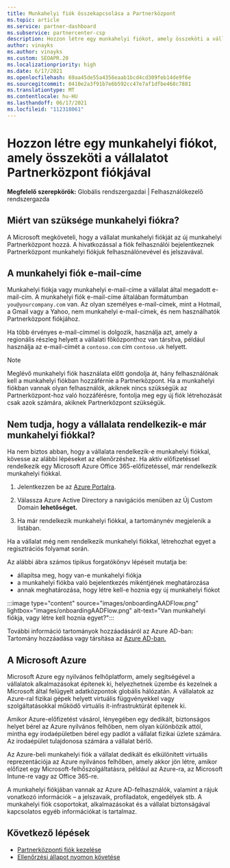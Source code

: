 ```yaml
---
title: Munkahelyi fiók összekapcsolása a Partnerközpont
ms.topic: article
ms.service: partner-dashboard
ms.subservice: partnercenter-csp
description: Hozzon létre egy munkahelyi fiókot, amely összeköti a vállalatát Partnerközpont fiókjával. Ez lehetővé teszi, hogy a vállalat alkalmazottai hozzáférjenek Partnerközpont.
author: vinayks
ms.author: vinayks
ms.custom: SEOAPR.20
ms.localizationpriority: high
ms.date: 6/17/2021
ms.openlocfilehash: 69aa45de55a4356eaab1bcd4cd309feb14de9f6e
ms.sourcegitcommit: 0410e2a3f91b7e6b592cc47e7af1dfbe468c7881
ms.translationtype: MT
ms.contentlocale: hu-HU
ms.lasthandoff: 06/17/2021
ms.locfileid: "112318061"
---
```

# <a name="create-a-work-account-that-links-your-company-to-your-partner-center-account"></a>Hozzon létre egy munkahelyi fiókot, amely összeköti a vállalatot Partnerközpont fiókjával

**Megfelelő szerepkörök:** Globális rendszergazdai | Felhasználókezelő rendszergazda

## <a name="why-you-need-a-work-account"></a>Miért van szüksége munkahelyi fiókra?

A Microsoft megköveteli, hogy a vállalat munkahelyi fiókját az új munkahelyi Partnerközpont hozzá. A hivatkozással a fiók felhasználói bejelentkeznek Partnerközpont munkahelyi fiókjuk felhasználónevével és jelszavával.

## <a name="the-work-account-email-address"></a>A munkahelyi fiók e-mail-címe

Munkahelyi fiókja vagy munkahelyi e-mail-címe a vállalat által megadott e-mail-cím. A munkahelyi fiók e-mail-címe általában formátumban `you@yourcompany.com` van. Az olyan személyes e-mail-címek, mint a Hotmail, a Gmail vagy a Yahoo, nem munkahelyi e-mail-címek, és nem használhatók Partnerközpont fiókjához.

Ha több érvényes e-mail-címmel is dolgozik, használja azt, amely a regionális részleg helyett a vállalati főközponthoz van társítva, például használja az e-mail-címét a `contoso.com` cím `contoso.uk` helyett.

> [!NOTE]  
> Meglévő munkahelyi fiók használata előtt gondolja át, hány felhasználónak kell a munkahelyi fiókban hozzáférnie a Partnerközpont. Ha a munkahelyi fiókban vannak olyan felhasználók, akiknek nincs szükségük az Partnerközpont-hoz való hozzáférésre, fontolja meg egy új fiók létrehozását csak azok számára, akiknek Partnerközpont szükségük.

## <a name="not-sure-if-your-company-already-has-a-work-account"></a>Nem tudja, hogy a vállalata rendelkezik-e már munkahelyi fiókkal?

Ha nem biztos abban, hogy a vállalata rendelkezik-e munkahelyi fiókkal, kövesse az alábbi lépéseket az ellenőrzéshez. Ha aktív előfizetéssel rendelkezik egy Microsoft Azure Office 365-előfizetéssel, már rendelkezik munkahelyi fiókkal.

1. Jelentkezzen be az [Azure Portalra](https://portal.azure.com).

2. Válassza Azure Active Directory a navigációs menüben az Új Custom Domain **lehetőséget.**

3. Ha már rendelkezik munkahelyi fiókkal, a tartománynév megjelenik a listában.

Ha a vállalat még nem rendelkezik munkahelyi fiókkal, létrehozhat egyet a regisztrációs folyamat során.

Az alábbi ábra számos tipikus forgatókönyv lépéseit mutatja be:

- állapítsa meg, hogy van-e munkahelyi fiókja
- a munkahelyi fiókba való bejelentkezés mikéntjének meghatározása
- annak meghatározása, hogy létre kell-e hoznia egy új munkahelyi fiókot

:::image type="content" source="images/onboardingAADFlow.png" lightbox="images/onboardingAADFlow.png" alt-text="Van munkahelyi fiókja, vagy létre kell hoznia egyet?":::

További információ tartományok hozzáadásáról az Azure AD-ban: Tartomány hozzáadása vagy társítása az [Azure AD-ban.](/azure/active-directory/active-directory-add-domain)

## <a name="about-microsoft-azure"></a>A Microsoft Azure

Microsoft Azure egy nyilvános felhőplatform, amely segítségével a vállalatok alkalmazásokat építenek ki, helyezhetnek üzembe és kezelnek a Microsoft által felügyelt adatközpontok globális hálózatán. A vállalatok az Azure-ral fizikai gépek helyett virtuális függvényekkel vagy szolgáltatásokkal működő virtuális it-infrastruktúrát építenek ki.

Amikor Azure-előfizetést vásárol, lényegében egy dedikált, biztonságos helyet bérel az Azure nyilvános felhőben, nem olyan különbözik attól, mintha egy irodaépületben bérel egy padlót a vállalat fizikai üzlete számára. Az irodaépület tulajdonosa számára a vállalat bérlő.

Az Azure-beli munkahelyi fiók a vállalat dedikált és elkülönített virtuális reprezentációja az Azure nyilvános felhőben, amely akkor jön létre, amikor előfizet egy Microsoft-felhőszolgáltatásra, például az Azure-ra, az Microsoft Intune-re vagy az Office 365-re.

A munkahelyi fiókjában vannak az Azure AD-felhasználók, valamint a rájuk vonatkozó információk – a jelszavaik, profiladatok, engedélyek stb. A munkahelyi fiók csoportokat, alkalmazásokat és a vállalat biztonságával kapcsolatos egyéb információkat is tartalmaz.

## <a name="next-steps"></a>Következő lépések

- [Partnerközponti fiók kezelése](partner-center-account-setup.md)
- [Ellenőrzési állapot nyomon követése](verification-responses.md)
